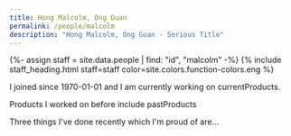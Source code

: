 ```yaml
---
title: Hong Malcolm, Ong Guan
permalink: /people/malcolm
description: "Hong Malcolm, Ong Guan - Serious Title"
---
```


{%- assign staff = site.data.people | find: "id", "malcolm" -%}
{% include staff_heading.html staff=staff color=site.colors.function-colors.eng %}

<p>I joined since 1970-01-01 and I am currently working on currentProducts.</p>

<p>Products I worked on before include pastProducts</p>

<p>Three things I've done recently which I'm proud of are...</p>

